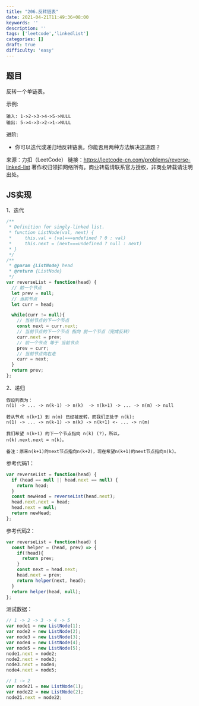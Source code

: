 ```yaml
---
title: "206.反转链表"
date: 2021-04-21T11:49:36+08:00
keywords: ''
description: ''
tags: ['leetcode','linkedlist']
categories: []
draft: true
difficulty: 'easy'
---
```


## 题目

反转一个单链表。

示例:
```
输入: 1->2->3->4->5->NULL
输出: 5->4->3->2->1->NULL
```

进阶:

- 你可以迭代或递归地反转链表。你能否用两种方法解决这道题？

来源：力扣（LeetCode）
链接：https://leetcode-cn.com/problems/reverse-linked-list
著作权归领扣网络所有。商业转载请联系官方授权，非商业转载请注明出处。

## JS实现

1、迭代

```javascript
/**
 * Definition for singly-linked list.
 * function ListNode(val, next) {
 *     this.val = (val===undefined ? 0 : val)
 *     this.next = (next===undefined ? null : next)
 * }
 */
/**
 * @param {ListNode} head
 * @return {ListNode}
 */
var reverseList = function(head) {
  // 前一个节点 
  let prev = null;
  // 当前节点
  let curr = head;

  while(curr != null){
    // 当前节点的下一个节点
    const next = curr.next;
    // 当前节点的下一个节点 指向 前一个节点（完成反转）
    curr.next = prev;
    // 前一个节点 等于 当前节点
    prev = curr;
    // 当前节点向右走
    curr = next;
  }
  return prev;
};
```

2、递归

```
假设列表为：
n(1) -> ... -> n(k-1) -> n(k)  -> n(k+1) -> ... -> n(m) -> null

若从节点 n(k+1) 到 n(m) 已经被反转，而我们正处于 n(k):
n(1) -> ... -> n(k-1) -> n(k) -> n(k+1) <- ... -> n(m) 

我们希望 n(k+1) 的下一个节点指向 n(k) (?)，所以，
n(k).next.next = n(k)。

备注：原来n(k+1)的next节点指向n(k+2)，现在希望n(k+1)的next节点指向n(k)。
```

参考代码1：

```javascript
var reverseList = function(head) {
  if (head == null || head.next == null) {
    return head;
  }
  const newHead = reverseList(head.next);
  head.next.next = head;
  head.next = null;
  return newHead;
};
```

参考代码2：

```javascript
var reverseList = function(head) {
  const helper = (head, prev) => {
    if(!head){
      return prev;
    }
    const next = head.next;
    head.next = prev;
    return helper(next, head);
  }
  return helper(head, null);
};
```

测试数据：
```javascript
// 1 -> 2 -> 3 -> 4 -> 5
var node1 = new ListNode(1);
var node2 = new ListNode(2);
var node3 = new ListNode(3);
var node4 = new ListNode(4);
var node5 = new ListNode(5);
node1.next = node2;
node2.next = node3;
node3.next = node4;
node4.next = node5;

// 1 -> 2
var node21 = new ListNode(1);
var node22 = new ListNode(2);
node21.next = node22;
```